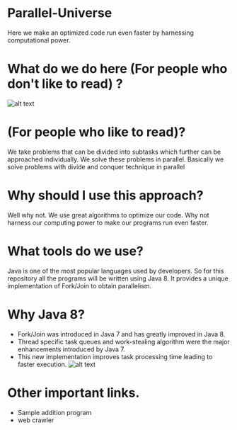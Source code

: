 # Parallel-Universe
Here we make an optimized code run even faster by harnessing computational power.


# What do we do here (For people who don't like to read) ? 
![alt text](https://github.com/prafful1/Parallel-Universe/blob/master/fork-and-join.png)

# (For people who like to read)?  
We take problems that can be divided into subtasks which further can be approached individually. We solve these problems in parallel. Basically we solve problems with divide and conquer technique in parallel

# Why should I use this approach? 
Well why not. We use great algorithms to optimize our code. Why not harness our computing power to make our programs run even faster.

# What tools do we use? 
Java is one of the most popular languages used by developers. So for this repository all the programs will be written using Java 8. It provides a unique implementation of Fork/Join to obtain parallelism.

#	Why Java 8?
+ Fork/Join was introduced in Java 7 and has greatly improved in Java 8. 
+ Thread specific task queues and work-stealing algorithm were the major enhancements introduced by Java 7. 
+	This new implementation improves task processing time leading to faster execution.
![alt text](https://github.com/prafful1/Parallel-Universe/blob/master/fork%20join.jpg)

# Other important links.
+ Sample addition program
+ web crawler
